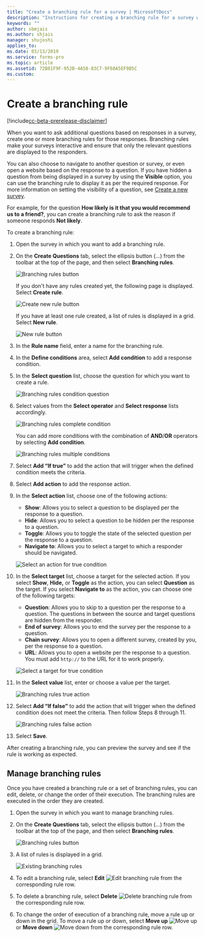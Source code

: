 ```yaml
---
title: "Create a branching rule for a survey | MicrosoftDocs"
description: "Instructions for creating a branching rule for a survey with Microsoft Forms Pro"
keywords: ""
author: sbmjais
ms.author: shjais
manager: shujoshi
applies_to: 
ms.date: 03/13/2019
ms.service: forms-pro
ms.topic: article
ms.assetid: 72B81F9F-952B-4A58-83C7-9F68A5EF9B5C
ms.custom: 
---
```


# Create a branching rule

[!include[cc-beta-prerelease-disclaimer](includes/cc-beta-prerelease-disclaimer.md)]

When you want to ask additional questions based on responses in a survey, create one or more branching rules for those responses. Branching rules make your surveys interactive and ensure that only the relevant questions are displayed to the responders. 

You can also choose to navigate to another question or survey, or even open a website based on the response to a question. If you have hidden a question from being displayed in a survey by using the **Visible** option, you can use the branching rule to display it as per the required response. For more information on setting the visibility of a question, see [Create a new survey](create-new-survey.md).

For example, for the question **How likely is it that you would recommend us to a friend?**, you can create a branching rule to ask the reason if someone responds **Not likely**.

To create a branching rule:

1.	Open the survey in which you want to add a branching rule.

2.	On the **Create Questions** tab, select the ellipsis button (…) from the toolbar at the top of the page, and then select **Branching rules**. 

    ![Branching rules button](media/branching-rules-button.png "Branching rules button")
    
    If you don't have any rules created yet, the following page is displayed. Select **Create rule**. 

    ![Create new rule button](media/create-rule-button.png "Create new rule button") 

    If you have at least one rule created, a list of rules is displayed in a grid. Select **New rule**. 
 
    ![New rule button](media/branch-new-rule-button.png "New rule button")

3.	In the **Rule name** field, enter a name for the branching rule.

4.	In the **Define conditions** area, select **Add condition** to add a response condition.

5.	In the **Select question** list, choose the question for which you want to create a rule.

    ![Branching rules condition question](media/branch-condition-question.png "Branching rules condition question")

6.	Select values from the **Select operator** and **Select response** lists accordingly.

    ![Branching rules complete condition](media/branch-condition.png "Branching rules complete condition")

    You can add more conditions with the combination of **AND**/**OR** operators by selecting **Add condition**.

    ![Branching rules multiple conditions](media/branch-multi-condition.png "Branching rules multiple conditions")

7.	Select **Add “If true”** to add the action that will trigger when the defined condition meets the criteria.

8.	Select **Add action** to add the response action.

9.	In the **Select action** list, choose one of the following actions:

    - **Show**: Allows you to select a question to be displayed per the response to a question.
    - **Hide**: Allows you to select a question to be hidden per the response to a question.
    - **Toggle**: Allows you to toggle the state of the selected question per the response to a question.
    - **Navigate to**: Allows you to select a target to which a responder should be navigated.

    ![Select an action for true condition](media/branch-true-select-action.png "Select an action for true condition")

10.	In the **Select target** list, choose a target for the selected action. If you select **Show**, **Hide,** or **Toggle** as the action, you can select **Question** as the target. If you select **Navigate to** as the action, you can choose one of the following targets:

    - **Question**: Allows you to skip to a question per the response to a question. The questions in between the source and target questions are hidden from the responder.
    - **End of survey**: Allows you to end the survey per the response to a question.
    - **Chain survey**: Allows you to open a different survey, created by you, per the response to a question.
    - **URL**: Allows you to open a website per the response to a question. You must add `http://` to the URL for it to work properly.

    ![Select a target for true condition](media/branch-true-select-target.png "Select a target for true condition")

11.	In the **Select value** list, enter or choose a value per the target.

    ![Branching rules true action](media/branch-true-action.png "Branching rules true action")

12.	Select **Add “If false”** to add the action that will trigger when the defined condition does not meet the criteria. Then follow Steps 8 through 11. 

    ![Branching rules false action](media/branch-false-action.png "Branching rules false action")

13. Select **Save**.

After creating a branching rule, you can preview the survey and see if the rule is working as expected.

## Manage branching rules

Once you have created a branching rule or a set of branching rules, you can edit, delete, or change the order of their execution. The branching rules are executed in the order they are created. 

1. Open the survey in which you want to manage branching rules.
 
2. On the **Create Questions** tab, select the ellipsis button (…) from the toolbar at the top of the page, and then select **Branching rules**. 

    ![Branching rules button](media/branching-rules-button.png "Branching rules button")

3. A list of rules is displayed in a grid.

    ![Existing branching rules](media/existing-rules.png "Existing branching rules")

4. To edit a branching rule, select **Edit** ![Edit branching rule](media/edit-rule.png "Edit branching rule") from the corresponding rule row.

5. To delete a branching rule, select **Delete** ![Delete branching rule](media/delete-rule.png "Delete branching rule") from the corresponding rule row.

6. To change the order of execution of a branching rule, move a rule up or down in the grid. To move a rule up or down, select **Move up** ![Move up](media/move-up-rule.png "Move up") or **Move down** ![Move down](media/move-down-rule.png "Move down") from the corresponding rule row.
